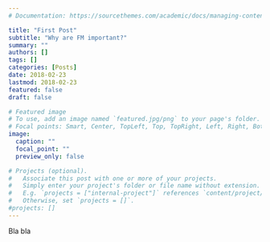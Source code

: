 ```yaml
---
# Documentation: https://sourcethemes.com/academic/docs/managing-content/

title: "First Post"
subtitle: "Why are FM important?"
summary: ""
authors: []
tags: []
categories: [Posts]
date: 2018-02-23
lastmod: 2018-02-23
featured: false
draft: false

# Featured image
# To use, add an image named `featured.jpg/png` to your page's folder.
# Focal points: Smart, Center, TopLeft, Top, TopRight, Left, Right, BottomLeft, Bottom, BottomRight.
image:
  caption: ""
  focal_point: ""
  preview_only: false

# Projects (optional).
#   Associate this post with one or more of your projects.
#   Simply enter your project's folder or file name without extension.
#   E.g. `projects = ["internal-project"]` references `content/project/deep-learning/index.md`.
#   Otherwise, set `projects = []`.
#projects: []
---
```



Bla bla
